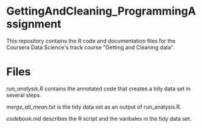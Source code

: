 # GettingAndCleaning_ProgrammingAssignment
This repository contains the R code and documentation files for the Coursera Data Science's track course "Getting and Cleaning data". 
# Files
_run_analysis.R_ contains the annotated code that creates a tidy data set in several steps.

_merge_all_mean.txt_ is the tidy data set as an output of run_analysis.R.

_codebook.md_ describes the R script and the varibales in the tidy data set.
